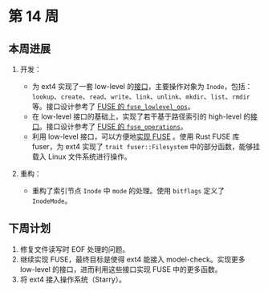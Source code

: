 # 第 14 周

## 本周进展

1. 开发：

   * 为 ext4 实现了一套 low-level 的[接口](https://github.com/LJxTHUCS/ext4_rs/blob/main/src/ext4/low_level.rs)，主要操作对象为 `Inode`，包括：`lookup`、`create`、`read`、`write`、`link`、`unlink`、`mkdir`、`list`、`rmdir` 等。接口设计参考了 [FUSE 的 `fuse_lowlevel_ops`](https://libfuse.github.io/doxygen/structfuse__lowlevel__ops.html)。
   * 在 low-level 接口的基础上，实现了若干基于路径索引的 high-level 的[接口](https://github.com/LJxTHUCS/ext4_rs/blob/main/src/ext4/high_level.rs)。接口设计参考了 [FUSE 的 `fuse_operations`](https://libfuse.github.io/doxygen/structfuse__operations.html)。
   * 利用 low-level 接口，可以方便地[实现 FUSE](https://github.com/LJxTHUCS/ext4_rs/blob/main/ext4_fuse/src/fuse_fs.rs) 。使用 Rust FUSE 库 fuser，为 ext4 实现了 `trait fuser::Filesystem` 中的部分函数，能够挂载入 Linux 文件系统进行操作。 
2. 重构：

   * 重构了索引节点 `Inode` 中 `mode` 的处理。使用 `bitflags` 定义了 `InodeMode`。 

## 下周计划

1. 修复文件读写时 EOF 处理的问题。
2. 继续实现 FUSE，最终目标是使得 ext4 能接入 model-check。实现更多 low-level 的接口，进而利用这些接口实现 FUSE 中的更多函数。
3. 将 ext4 接入操作系统（Starry）。